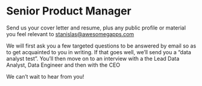 # Senior Product Manager

Send us your cover letter and resume, plus any public profile or material you feel relevant to [stanislas@awesomegapps.com](mailto:stanislas@awesomegapps.com)

We will first ask you a few targeted questions to be answered by email so as to get acquainted to you in writing. If that goes well, we’ll send you a “data analyst test”. You’ll then move on to an interview with a the Lead Data Analyst, Data Engineer and then with the CEO

We can’t wait to hear from you!
